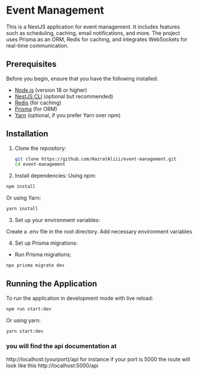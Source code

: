 # Event Management

This is a NestJS application for event management. It includes features such as scheduling, caching, email notifications, and more. The project uses Prisma as an ORM, Redis for caching, and integrates WebSockets for real-time communication.

## Prerequisites

Before you begin, ensure that you have the following installed:

- [Node.js](https://nodejs.org/) (version 18 or higher)
- [NestJS CLI](https://docs.nestjs.com/) (optional but recommended)
- [Redis](https://redis.io/) (for caching)
- [Prisma](https://www.prisma.io/) (for ORM)
- [Yarn](https://yarnpkg.com/) (optional, if you prefer Yarn over npm)

## Installation

1. Clone the repository:
   ```bash
   git clone https://github.com/HazratAliii/event-management.git
   cd event-management
   ```
2. Install dependencies: Using npm:

```bash
npm install
```

Or using Yarn:

```bash
yarn install
```

3. Set up your environment variables:

Create a .env file in the root directory.
Add necessary environment variables

4. Set up Prisma migrations:

- Run Prisma migrations;

```bash
npx prisma migrate dev
```

## Running the Application

To run the application in development mode with live reload:

```bash
npm run start:dev
```

Or using yarn:

```bash
yarn start:dev
```

### you will find the api documentation at

http://localhost:(yourport)/api for instance if your port is 5000 the route will look like this
http://localhost:5000/api
